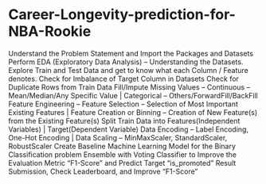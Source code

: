 # Career-Longevity-prediction-for-NBA-Rookie
Understand the Problem Statement and Import the Packages and Datasets
Perform EDA (Exploratory Data Analysis) – Understanding the Datasets.
Explore Train and Test Data and get to know what each Column / Feature denotes. Check for Imbalance of Target Column in Datasets
Check for Duplicate Rows from Train Data
Fill/Impute Missing Values – Continuous – Mean/Median/Any Specific Value | Categorical – Others/ForwardFill/BackFill
Feature Engineering – Feature Selection – Selection of Most Important Existing Features | Feature Creation or Binning  – Creation of New Feature(s) from the Existing Feature(s)
Split Train Data into Features(Independent Variables) | Target(Dependent Variable)
Data Encoding – Label Encoding, One-Hot Encoding | Data Scaling – MinMaxScaler, StandardScaler, RobustScaler
Create Baseline Machine Learning Model for the Binary Classification problem
Ensemble with Voting Classifier to Improve the Evaluation Metric “F1-Score” and Predict Target “is_promoted”
Result Submission, Check Leaderboard, and Improve “F1-Score”
